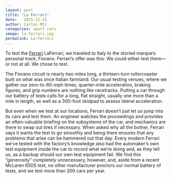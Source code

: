 ```yaml
---
layout: post
title: "La Ferrari"
date:   2015-12-15
author: Carlos Mtz
categories: sport cars
image: la-ferrari.jpg
permalink: La-Ferrari
---
```


To test the [Ferrari](http://www.caranddriver.com/ferrari/laferrari) LaFerrari, we traveled to Italy to the storied marque’s personal track, Fiorano. Ferrari’s offer was this: We could either test there—or not at all. We chose to test.

The Fiorano circuit is nearly two miles long, a thirteen-turn rollercoaster built on what was once Italian farmland. Our usual testing venues, where we gather our zero-to-60-mph times, quarter-mile acceleration, braking figures, and grip numbers are nothing like racetracks. Putting a car through our battery of tests calls for a long, flat straight, usually one more than a mile in length, as well as a 300-foot skidpad to assess lateral acceleration.

But even when we test at our locations, Ferrari doesn’t just let us jump into its cars and test them. An engineer watches the proceedings and provides an often-valuable briefing on the subsystems of the car, and mechanics are there to swap out tires if necessary. When asked why all the bother, Ferrari says it wants the test to go smoothly and being there ensures that any problems that arise can be hammered out that day. Every modern Ferrari we’ve tested with the factory’s knowledge also had the automaker’s own test equipment inside the car to record what we’re doing and, as they tell us, as a backup should our own test equipment fail. We find this “generosity” completely unnecessary, however, and, aside from a recent McLaren 650S test, no other manufacturer proctors our normal battery of tests, and we test more than 200 cars per year.
